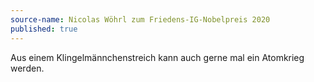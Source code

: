 ```yaml
---
source-name: Nicolas Wöhrl zum Friedens-IG-Nobelpreis 2020
published: true
---
```

Aus einem Klingelmännchenstreich kann auch gerne mal ein Atomkrieg werden.
